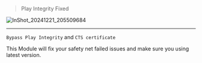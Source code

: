 > Play Integrity Fixed

![InShot_20241221_205509684](https://github.com/user-attachments/assets/cc5566c7-ea78-4d64-ad3e-64a07e7d3077)

---

`Bypass Play Integrity` and `CTS certificate ` 
<p>This Module will fix your safety net failed issues and make sure you using latest version.</p>
